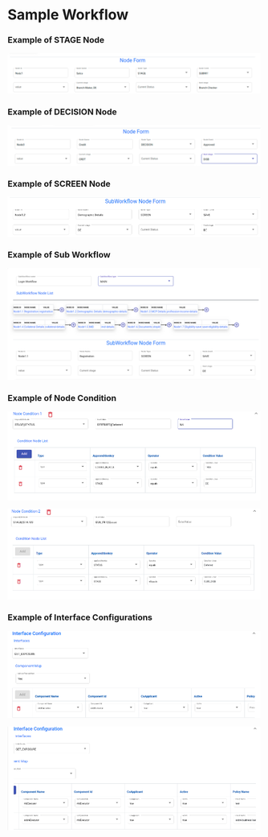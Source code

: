 # Sample Workflow

### Example of STAGE Node

![](<../../../.gitbook/assets/image (46).png>)

### &#x20;Example of DECISION Node

![](<../../../.gitbook/assets/image (47).png>)

### Example of SCREEN Node

![](<../../../.gitbook/assets/image (48).png>)

### Example of Sub Workflow

![](<../../../.gitbook/assets/image (49).png>)

### Example of Node Condition

![Example 1](<../../../.gitbook/assets/image (50).png>)

![Example 2](<../../../.gitbook/assets/image (51).png>)

### Example of Interface Configurations

![Example 1](<../../../.gitbook/assets/image (52).png>)

![Example 2](<../../../.gitbook/assets/image (53).png>)
